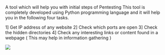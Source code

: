 A tool which will help you with initial steps of Pentesting
This tool is completely developed using Python programming language and it will help you in the following four tasks. 

1] Get IP address of any website 
2] Check which ports are open 
3] Check the hidden directories 
4] Check any interesting links or content found in a webpage 
   ( This may help in information gathering )

<image src = "Scrap The World.PNG">